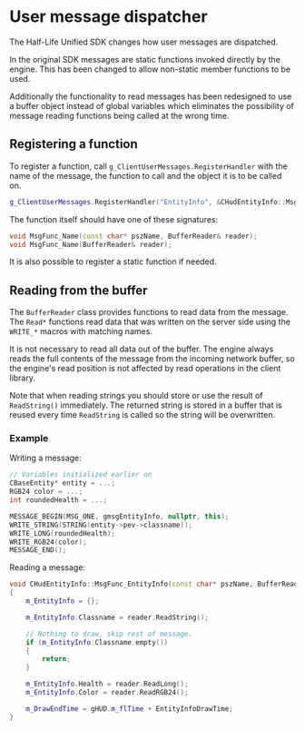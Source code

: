 # User message dispatcher

The Half-Life Unified SDK changes how user messages are dispatched.

In the original SDK messages are static functions invoked directly by the engine. This has been changed to allow non-static member functions to be used.

Additionally the functionality to read messages has been redesigned to use a buffer object instead of global variables which eliminates the possibility of message reading functions being called at the wrong time.

## Registering a function

To register a function, call `g_ClientUserMessages.RegisterHandler` with the name of the message, the function to call and the object it is to be called on.

```cpp
g_ClientUserMessages.RegisterHandler("EntityInfo", &CHudEntityInfo::MsgFunc_EntityInfo, this);
```

The function itself should have one of these signatures:
```cpp
void MsgFunc_Name(const char* pszName, BufferReader& reader);
void MsgFunc_Name(BufferReader& reader);
```

It is also possible to register a static function if needed.

## Reading from the buffer

The `BufferReader` class provides functions to read data from the message. The `Read*` functions read data that was written on the server side using the `WRITE_*` macros with matching names.

It is not necessary to read all data out of the buffer. The engine always reads the full contents of the message from the incoming network buffer, so the engine's read position is not affected by read operations in the client library.

Note that when reading strings you should store or use the result of `ReadString()` immediately. The returned string is stored in a buffer that is reused every time `ReadString` is called so the string will be overwritten.

### Example

Writing a message:
```cpp
// Variables initialized earlier on
CBaseEntity* entity = ...;
RGB24 color = ...;
int roundedHealth = ...;

MESSAGE_BEGIN(MSG_ONE, gmsgEntityInfo, nullptr, this);
WRITE_STRING(STRING(entity->pev->classname));
WRITE_LONG(roundedHealth);
WRITE_RGB24(color);
MESSAGE_END();
```

Reading a message:
```cpp
void CHudEntityInfo::MsgFunc_EntityInfo(const char* pszName, BufferReader& reader)
{
	m_EntityInfo = {};

	m_EntityInfo.Classname = reader.ReadString();

	// Nothing to draw, skip rest of message.
	if (m_EntityInfo.Classname.empty())
	{
		return;
	}

	m_EntityInfo.Health = reader.ReadLong();
	m_EntityInfo.Color = reader.ReadRGB24();

	m_DrawEndTime = gHUD.m_flTime + EntityInfoDrawTime;
}
```